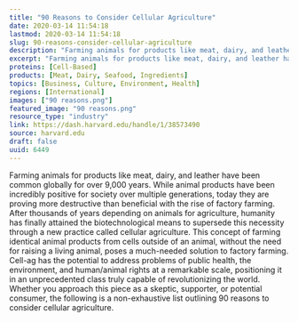 ```yaml
---
title: "90 Reasons to Consider Cellular Agriculture"
date: 2020-03-14 11:54:18
lastmod: 2020-03-14 11:54:18
slug: 90-reasons-consider-cellular-agriculture
description: "Farming animals for products like meat, dairy, and leather have been common globally for over 9,000 years. While animal products have been incredibly positive for society over multiple generations, today they are proving more destructive than beneficial with the rise of factory farming. After thousands of years depending on animals for agriculture, humanity has finally attained the biotechnological means to supersede this necessity through a new practice called cellular agriculture."
excerpt: "Farming animals for products like meat, dairy, and leather have been common globally for over 9,000 years. While animal products have been incredibly positive for society over multiple generations, today they are proving more destructive than beneficial with the rise of factory farming. After thousands of years depending on animals for agriculture, humanity has finally attained the biotechnological means to supersede this necessity through a new practice called cellular agriculture."
proteins: [Cell-Based]
products: [Meat, Dairy, Seafood, Ingredients]
topics: [Business, Culture, Environment, Health]
regions: [International]
images: ["90 reasons.png"]
featured_image: "90 reasons.png"
resource_type: "industry"
link: https://dash.harvard.edu/handle/1/38573490
source: harvard.edu
draft: false
uuid: 6449
---
```

Farming animals for products like meat, dairy, and leather have been
common globally for over 9,000 years. While animal products have been
incredibly positive for society over multiple generations, today they
are proving more destructive than beneficial with the rise of factory
farming. After thousands of years depending on animals for agriculture,
humanity has finally attained the biotechnological means to supersede
this necessity through a new practice called cellular agriculture. This
concept of farming identical animal products from cells outside of an
animal, without the need for raising a living animal, poses a
much-needed solution to factory farming. Cell-ag has the potential to
address problems of public health, the environment, and human/animal
rights at a remarkable scale, positioning it in an unprecedented class
truly capable of revolutionizing the world. Whether you approach this
piece as a skeptic, supporter, or potential consumer, the following is a
non-exhaustive list outlining 90 reasons to consider
cellular agriculture.
